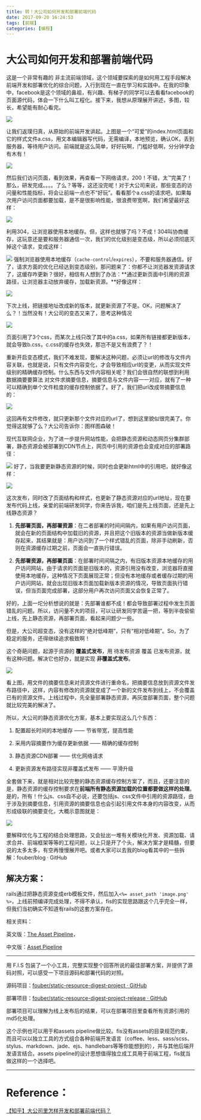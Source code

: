 ```yaml
---
title: 转！大公司如何开发和部署前端代码
date: 2017-09-20 16:24:53
tags: [前端]
categories: [编程]
---
```

# 大公司如何开发和部署前端代码
这是一个非常有趣的 非主流前端领域，这个领域要探索的是如何用工程手段解决前端开发和部署优化的综合问题，入行到现在一直在学习和实践中。在我的印象中，facebook是这个领域的鼻祖，有兴趣、有梯子的同学可以去看看facebook的页面源代码，体会一下什么叫工程化。接下来，我想从原理展开讲述，多图，较长，希望能有耐心看完。

![](http://images.zyy1217.com/07c2bdef6ccef3ada425d61e3062dd09_b.png)

让我们返璞归真，从原始的前端开发讲起。上图是一个“可爱”的index.html页面和它的样式文件a.css，用文本编辑器写代码，无需编译，本地预览，确认OK，丢到服务器，等待用户访问。前端就是这么简单，好好玩啊，门槛好低啊，分分钟学会有木有！

![](http://images.zyy1217.com/d53b504bbc9f1887eddf06d90545b870_b.png)



然后我们访问页面，看到效果，再查看一下网络请求，200！不错，太™完美了！那么，研发完成。。。。了么？等等，这还没完呢！对于大公司来说，那些变态的访问量和性能指标，将会让前端一点也不“好玩”。看看那个a.css的请求吧，如果每次用户访问页面都要加载，是不是很影响性能，很浪费带宽啊，我们希望最好这样：

![](http://images.zyy1217.com/6a611755a5648ca252211cec85a31ac4_b.png)


利用304，让浏览器使用本地缓存。但，这样也就够了吗？不成！304叫协商缓存，这玩意还是要和服务器通信一次，我们的优化级别是变态级，所以必须彻底灭掉这个请求，变成这样：

![](http://images.zyy1217.com/fd74ab2bf02d79dd7af1336b4c8f180e_b.png)
强制浏览器使用本地缓存（`cache-control`/`expires`），不要和服务器通信。好了，请求方面的优化已经达到变态级别，那问题来了：你都不让浏览器发资源请求了，这缓存咋更新？很好，相信有人想到了办法：**通过更新页面中引用的资源路径，让浏览器主动放弃缓存，加载新资源。**好像这样：

![](http://images.zyy1217.com/8a8676e933478d1a73777d84a5de55f5_b.png)

下次上线，把链接地址改成新的版本，就更新资源了不是。OK，问题解决了么？！当然没有！大公司的变态又来了，思考这种情况

![](http://images.zyy1217.com/4681f7131e777dc885bf66000580ca40_b.png)

页面引用了3个css，而某次上线只改了其中的a.css，如果所有链接都更新版本，就会导致b.css，c.css的缓存也失效，那岂不是又有浪费了？！

重新开启变态模式，我们不难发现，要解决这种问题，必须让url的修改与文件内容关联，也就是说，只有文件内容变化，才会导致相应url的变更，从而实现文件级别的精确缓存控制。什么东西与文件内容相关呢？我们会很自然的联想到利用 数据摘要要算法 对文件求摘要信息，摘要信息与文件内容一一对应，就有了一种可以精确到单个文件粒度的缓存控制依据了。好了，我们把url改成带摘要信息的：

![](http://images.zyy1217.com/5276595f41d6276e21e5bc1d25741680_b.png)

这回再有文件修改，就只更新那个文件对应的url了，想到这里貌似很完美了。你觉得这就够了么？大公司告诉你：图样图森破！

现代互联网企业，为了进一步提升网站性能，会把静态资源和动态网页分集群部署，静态资源会被部署到CDN节点上，网页中引用的资源也会变成对应的部署路径：

![](http://images.zyy1217.com/0866cb58bcf349642d57a06b162e0d91_b.png)
好了，当我要更新静态资源的时候，同时也会更新html中的引用吧，就好像这样：

![](http://images.zyy1217.com/16d6d6c32e52ef1d1a835fb2ed15f864_b.png)


这次发布，同时改了页面结构和样式，也更新了静态资源对应的url地址，现在要发布代码上线，亲爱的前端研发同学，你来告诉我，咱们是先上线页面，还是先上线静态资源？

1. **先部署页面，再部署资源**：在二者部署的时间间隔内，如果有用户访问页面，就会在新的页面结构中加载旧的资源，并且把这个旧版本的资源当做新版本缓存起来，其结果就是：用户访问到了一个样式错乱的页面，除非手动刷新，否则在资源缓存过期之前，页面会一直执行错误。

2. **先部署资源，再部署页面**：在部署时间间隔之内，有旧版本资源本地缓存的用户访问网站，由于请求的页面是旧版本的，资源引用没有改变，浏览器将直接使用本地缓存，这种情况下页面展现正常；但没有本地缓存或者缓存过期的用户访问网站，就会出现旧版本页面加载新版本资源的情况，导致页面执行错误，但当页面完成部署，这部分用户再次访问页面又会恢复正常了。

好的，上面一坨分析想说的就是：先部署谁都不成！都会导致部署过程中发生页面错乱的问题。所以，访问量不大的项目，可以让研发同学苦逼一把，等到半夜偷偷上线，先上静态资源，再部署页面，看起来问题少一些。

但是，大公司超变态，没有这样的“绝对低峰期”，只有“相对低峰期”。So，为了稳定的服务，还得继续追求极致啊！

这个奇葩问题，起源于资源的 **覆盖式发布**，用 待发布资源 覆盖 已发布资源，就有这种问题。解决它也好办，就是实现 **非覆盖式发布**。

![](http://images.zyy1217.com/9b3a9df114d14a14130a70abf5733837_b.png)


看上图，用文件的摘要信息来对资源文件进行重命名，把摘要信息放到资源文件发布路径中，这样，内容有修改的资源就变成了一个新的文件发布到线上，不会覆盖已有的资源文件。上线过程中，先全量部署静态资源，再灰度部署页面，整个问题就比较完美的解决了。

所以，大公司的静态资源优化方案，基本上要实现这么几个东西：

1. 配置超长时间的本地缓存                 —— 节省带宽，提高性能

2. 采用内容摘要作为缓存更新依据      —— 精确的缓存控制

3. 静态资源CDN部署                           —— 优化网络请求

4. 更新资源发布路径实现非覆盖式发布  —— 平滑升级

全套做下来，就是相对比较完整的静态资源缓存控制方案了，而且，还要注意的是，静态资源的缓存控制要求在**前端所有静态资源加载的位置都要做这样的处理**。是的，所有！什么js、css自不必说，还要包括js、css文件中引用的资源路径，由于涉及到摘要信息，引用资源的摘要信息也会引起引用文件本身的内容改变，从而形成级联的摘要变化，大概示意图就是：

![](http://images.zyy1217.com/edf10bb428d39d721e36760a86d2641e_b.png)


要解释优化与工程的结合处理思路，又会扯出一堆有关模块化开发、资源加载、请求合并、前端框架等等的工程问题，以上只是开了个头，解决方案才是精髓，但要说的太多太多，有空再慢慢展开吧。或者大家可以去我的blog看其中的一些拆解：fouber/blog · GitHub


## 解决方案：

rails通过把静态资源变成erb模板文件，然后加入`<%= asset_path 'image.png' %>`，上线前预编译完成处理，不得不承认，fis的实现思路跟这个几乎完全一样，但我们当初确实不知道有rails的这套方案存在。

相关资料：

英文版：[The Asset Pipeline](https://link.zhihu.com/?target=http%3A//guides.rubyonrails.org/asset_pipeline.html)，

中文版：[Asset Pipeline](https://link.zhihu.com/?target=http%3A//guides.ruby-china.org/asset_pipeline.html)

-----

用 F.I.S 包装了一个小工具，完整实现整个回答所说的最佳部署方案，并提供了源码对照，可以感受一下项目源码和部署代码的对照。

源码项目：[fouber/static-resource-digest-project · GitHub](https://link.zhihu.com/?target=https%3A//github.com/fouber/static-resource-digest-project)

部署项目：[fouber/static-resource-digest-project-release · GitHub](https://link.zhihu.com/?target=https%3A//github.com/fouber/static-resource-digest-project-release)

部署项目可以理解为线上发布后的结果，可以在部署项目里查看所有资源引用的md5化处理。

这个示例也可以用于和assets pipeline做比较。fis没有assets的目录规范约束，而且可以以独立工具的方式组合各种前端开发语言（coffee、less、sass/scss、stylus、markdown、jade、ejs、handlebars等等你能想到的），并与其他后端开发语言结合。assets pipeline的设计思想值得独立成工具用于前端工程，fis就当做这样的一个选择吧。

------


# Reference：
[【知乎】大公司里怎样开发和部署前端代码？](https://www.zhihu.com/question/20790576)
